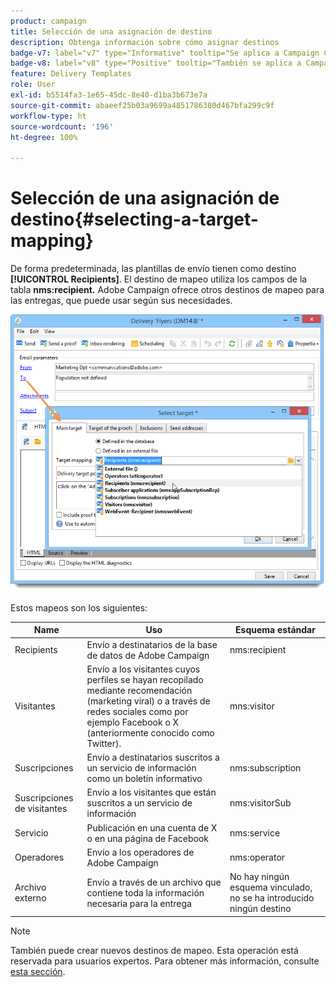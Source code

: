 ```yaml
---
product: campaign
title: Selección de una asignación de destino
description: Obtenga información sobre cómo asignar destinos
badge-v7: label="v7" type="Informative" tooltip="Se aplica a Campaign Classic v7"
badge-v8: label="v8" type="Positive" tooltip="También se aplica a Campaign v8"
feature: Delivery Templates
role: User
exl-id: b5514fa3-1e65-45dc-8e40-d1ba3b673e7a
source-git-commit: abaeef25b03a9699a4851786380d467bfa299c9f
workflow-type: ht
source-wordcount: '196'
ht-degree: 100%

---
```


# Selección de una asignación de destino{#selecting-a-target-mapping}

De forma predeterminada, las plantillas de envío tienen como destino **[!UICONTROL Recipients]**. El destino de mapeo utiliza los campos de la tabla **nms:recipient.** Adobe Campaign ofrece otros destinos de mapeo para las entregas, que puede usar según sus necesidades.

![](assets/delivery_select_mapping.png)

Estos mapeos son los siguientes:

| Name | Uso | Esquema estándar |
|---|---|---|
| Recipients | Envío a destinatarios de la base de datos de Adobe Campaign | nms:recipient |
| Visitantes | Envío a los visitantes cuyos perfiles se hayan recopilado mediante recomendación (marketing viral) o a través de redes sociales como por ejemplo Facebook o X (anteriormente conocido como Twitter). | mns:visitor |
| Suscripciones | Envío a destinatarios suscritos a un servicio de información como un boletín informativo | nms:subscription |
| Suscripciones de visitantes | Envío a los visitantes que están suscritos a un servicio de información | nms:visitorSub |
| Servicio | Publicación en una cuenta de X o en una página de Facebook | nms:service |
| Operadores | Envío a los operadores de Adobe Campaign | nms:operator |
| Archivo externo | Envío a través de un archivo que contiene toda la información necesaria para la entrega | No hay ningún esquema vinculado, no se ha introducido ningún destino |

>[!NOTE]
>
>También puede crear nuevos destinos de mapeo. Esta operación está reservada para usuarios expertos. Para obtener más información, consulte [esta sección](../../configuration/using/target-mapping.md).
